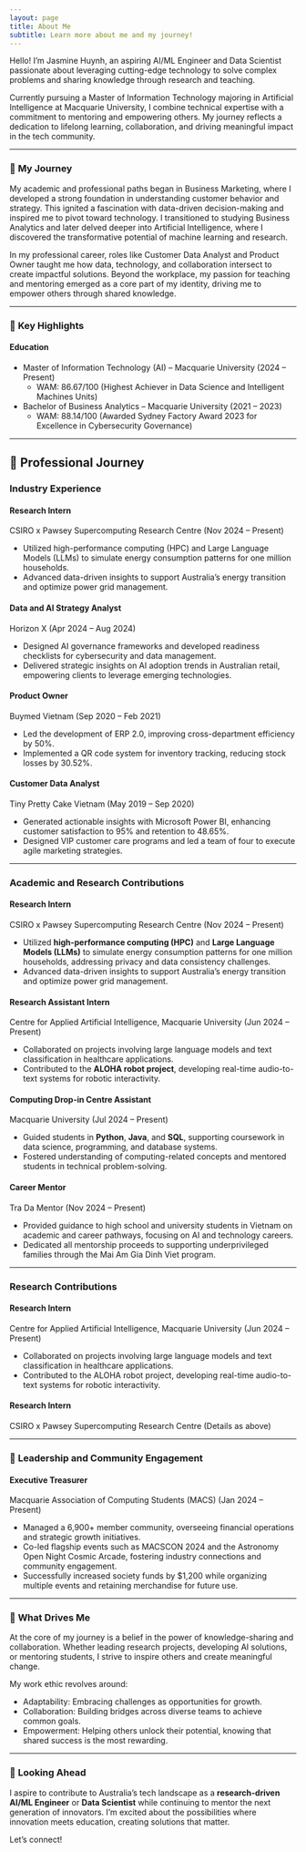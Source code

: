 ```yaml
---
layout: page
title: About Me
subtitle: Learn more about me and my journey!
---
```


Hello! I’m Jasmine Huynh, an aspiring AI/ML Engineer and Data Scientist passionate about leveraging cutting-edge technology to solve complex problems and sharing knowledge through research and teaching.  

Currently pursuing a Master of Information Technology majoring in Artificial Intelligence at Macquarie University, I combine technical expertise with a commitment to mentoring and empowering others. My journey reflects a dedication to lifelong learning, collaboration, and driving meaningful impact in the tech community.

---

### 🚀 **My Journey**  

My academic and professional paths began in Business Marketing, where I developed a strong foundation in understanding customer behavior and strategy. This ignited a fascination with data-driven decision-making and inspired me to pivot toward technology. I transitioned to studying Business Analytics and later delved deeper into Artificial Intelligence, where I discovered the transformative potential of machine learning and research.

In my professional career, roles like Customer Data Analyst and Product Owner taught me how data, technology, and collaboration intersect to create impactful solutions. Beyond the workplace, my passion for teaching and mentoring emerged as a core part of my identity, driving me to empower others through shared knowledge.

---

### 🌟 **Key Highlights**  

#### Education  
- Master of Information Technology (AI) – Macquarie University (2024 – Present)  
  - WAM: 86.67/100 (Highest Achiever in Data Science and Intelligent Machines Units)  
- Bachelor of Business Analytics – Macquarie University (2021 – 2023)  
  - WAM: 88.14/100 (Awarded Sydney Factory Award 2023 for Excellence in Cybersecurity Governance)  

---

## 🌟 **Professional Journey**

### **Industry Experience**

#### **Research Intern**  
CSIRO x Pawsey Supercomputing Research Centre (Nov 2024 – Present)  
- Utilized high-performance computing (HPC) and Large Language Models (LLMs) to simulate energy consumption patterns for one million households.  
- Advanced data-driven insights to support Australia’s energy transition and optimize power grid management.

#### **Data and AI Strategy Analyst**  
Horizon X (Apr 2024 – Aug 2024)  
- Designed AI governance frameworks and developed readiness checklists for cybersecurity and data management.  
- Delivered strategic insights on AI adoption trends in Australian retail, empowering clients to leverage emerging technologies.

#### **Product Owner**  
Buymed Vietnam (Sep 2020 – Feb 2021)  
- Led the development of ERP 2.0, improving cross-department efficiency by 50%.  
- Implemented a QR code system for inventory tracking, reducing stock losses by 30.52%.  

#### **Customer Data Analyst**  
Tiny Pretty Cake Vietnam (May 2019 – Sep 2020)  
- Generated actionable insights with Microsoft Power BI, enhancing customer satisfaction to 95% and retention to 48.65%.  
- Designed VIP customer care programs and led a team of four to execute agile marketing strategies.

---

### **Academic and Research Contributions**

#### **Research Intern**  
CSIRO x Pawsey Supercomputing Research Centre (Nov 2024 – Present)  
- Utilized **high-performance computing (HPC)** and **Large Language Models (LLMs)** to simulate energy consumption patterns for one million households, addressing privacy and data consistency challenges.  
- Advanced data-driven insights to support Australia’s energy transition and optimize power grid management.

#### **Research Assistant Intern**  
Centre for Applied Artificial Intelligence, Macquarie University (Jun 2024 – Present)  
- Collaborated on projects involving large language models and text classification in healthcare applications.  
- Contributed to the **ALOHA robot project**, developing real-time audio-to-text systems for robotic interactivity.  

#### **Computing Drop-in Centre Assistant**  
Macquarie University (Jul 2024 – Present)  
- Guided students in **Python**, **Java**, and **SQL**, supporting coursework in data science, programming, and database systems.  
- Fostered understanding of computing-related concepts and mentored students in technical problem-solving.

#### **Career Mentor**  
Tra Da Mentor (Nov 2024 – Present)  
- Provided guidance to high school and university students in Vietnam on academic and career pathways, focusing on AI and technology careers.  
- Dedicated all mentorship proceeds to supporting underprivileged families through the Mai Am Gia Dinh Viet program.  

---

### **Research Contributions**

#### **Research Intern**  
Centre for Applied Artificial Intelligence, Macquarie University (Jun 2024 – Present)  
- Collaborated on projects involving large language models and text classification in healthcare applications.  
- Contributed to the ALOHA robot project, developing real-time audio-to-text systems for robotic interactivity.

#### **Research Intern**  
CSIRO x Pawsey Supercomputing Research Centre (Details as above)  

---
### 🏅 **Leadership and Community Engagement**

#### **Executive Treasurer**  
Macquarie Association of Computing Students (MACS) (Jan 2024 – Present)  
- Managed a 6,900+ member community, overseeing financial operations and strategic growth initiatives.  
- Co-led flagship events such as MACSCON 2024 and the Astronomy Open Night Cosmic Arcade, fostering industry connections and community engagement.  
- Successfully increased society funds by $1,200 while organizing multiple events and retaining merchandise for future use.  

---

### 🌱 **What Drives Me**  

At the core of my journey is a belief in the power of knowledge-sharing and collaboration. Whether leading research projects, developing AI solutions, or mentoring students, I strive to inspire others and create meaningful change.  

My work ethic revolves around:  
- Adaptability: Embracing challenges as opportunities for growth.  
- Collaboration: Building bridges across diverse teams to achieve common goals.  
- Empowerment: Helping others unlock their potential, knowing that shared success is the most rewarding.  

---

### 🎯 **Looking Ahead**  

I aspire to contribute to Australia’s tech landscape as a **research-driven AI/ML Engineer** or **Data Scientist** while continuing to mentor the next generation of innovators. I’m excited about the possibilities where innovation meets education, creating solutions that matter.

Let’s connect!  
